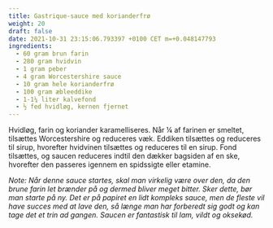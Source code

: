 ```yaml
---
title: Gastrique-sauce med korianderfrø
weight: 20
draft: false
date: 2021-10-31 23:15:06.793397 +0100 CET m=+0.048147793
ingredients:
  - 60 gram brun farin
  - 280 gram hvidvin
  - 1 gram peber
  - 4 gram Worcestershire sauce
  - 10 gram hele korianderfrø
  - 100 gram æbleeddike
  - 1-1¼ liter kalvefond
  - ½ fed hvidløg, kernen fjernet
---
```




Hvidløg, farin og koriander karamelliseres. Når ¼ af farinen er smeltet,
tilsættes Worcestershire og reduceres væk. Eddiken tilsættes og
reduceres til sirup, hvorefter hvidvinen tilsættes og reduceres til en
sirup. Fond tilsættes, og saucen reduceres indtil den dækker bagsiden af
en ske, hvorefter den passeres igennem en spidssigte eller etamine.

*Note: Når denne sauce startes, skal man virkelig være over den, da den
brune farin let brænder på og dermed bliver meget bitter. Sker dette,
bør man starte på ny. Det er på papiret en lidt kompleks sauce, men de
fleste vil have succes med at lave den, så længe man har forberedt sig
godt og kan tage det et trin ad gangen. Saucen er fantastisk til lam,
vildt og oksekød.*

